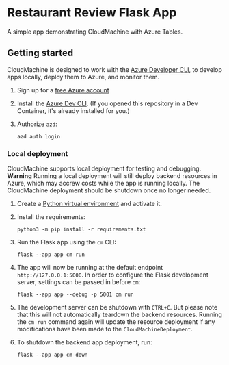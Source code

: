 # Restaurant Review Flask App

A simple app demonstrating CloudMachine with Azure Tables.

## Getting started

CloudMachine is designed to work with the [Azure Developer CLI](https://learn.microsoft.com/azure/developer/azure-developer-cli/overview), to develop apps locally, deploy them to Azure, and monitor them. 

1. Sign up for a [free Azure account](https://azure.microsoft.com/free/)
2. Install the [Azure Dev CLI](https://learn.microsoft.com/azure/developer/azure-developer-cli/install-azd). (If you opened this repository in a Dev Container, it's already installed for you.)
3. Authorize `azd`:

    ```shell
    azd auth login
    ```

### Local deployment

CloudMachine supports local deployment for testing and debugging.
**Warning**
Running a local deployment will still deploy backend resources in Azure, which may accrew costs while the app is running locally. The CloudMachine deployment should be shutdown once no longer needed.

1. Create a [Python virtual environment](https://docs.python.org/3/tutorial/venv.html#creating-virtual-environments) and activate it.

2. Install the requirements:

    ```shell
    python3 -m pip install -r requirements.txt
    ```

3. Run the Flask app using the `cm` CLI:

    ```shell
    flask --app app cm run
    ```

4. The app will now be running at the default endpoint `http://127.0.0.1:5000`. In order to configure the Flask development server, settings can be passed in before `cm`:

    ```shell
    flask --app app --debug -p 5001 cm run
    ```
5. The development server can be shutdown with `CTRL+C`. But please note that this will not automatically teardown the backend resources. Running the `cm run` command again will update the resource deployment if any modifications have been made to the `CloudMachineDeployment`.

6. To shutdown the backend app deployment, run:

    ```shell
    flask --app app cm down
    ```
